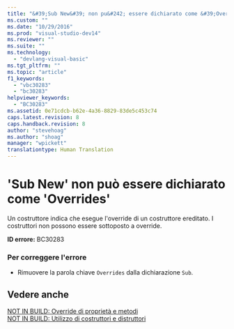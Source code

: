 ```yaml
---
title: "&#39;Sub New&#39; non pu&#242; essere dichiarato come &#39;Overrides&#39; | Microsoft Docs"
ms.custom: ""
ms.date: "10/29/2016"
ms.prod: "visual-studio-dev14"
ms.reviewer: ""
ms.suite: ""
ms.technology: 
  - "devlang-visual-basic"
ms.tgt_pltfrm: ""
ms.topic: "article"
f1_keywords: 
  - "vbc30283"
  - "bc30283"
helpviewer_keywords: 
  - "BC30283"
ms.assetid: 0e71cdcb-b62e-4a36-8829-83de5c453c74
caps.latest.revision: 8
caps.handback.revision: 8
author: "stevehoag"
ms.author: "shoag"
manager: "wpickett"
translationtype: Human Translation
---
```

# &#39;Sub New&#39; non pu&#242; essere dichiarato come &#39;Overrides&#39;
Un costruttore indica che esegue l'override di un costruttore ereditato. I costruttori non possono essere sottoposto a override.  
  
 **ID errore:** BC30283  
  
### Per correggere l'errore  
  
-   Rimuovere la parola chiave `Overrides` dalla dichiarazione `Sub`.  
  
## Vedere anche  
 [NOT IN BUILD: Override di proprietà e metodi](http://msdn.microsoft.com/it-it/2167e8f5-1225-4b13-9ebd-02591ba90213)   
 [NOT IN BUILD: Utilizzo di costruttori e distruttori](http://msdn.microsoft.com/it-it/548eebe1-86c4-4377-b2f5-447cb8be3d90)